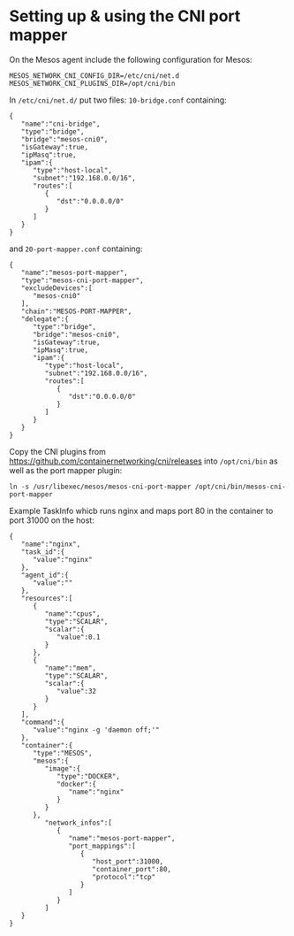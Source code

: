 Setting up & using the CNI port mapper
======================================

On the Mesos agent include the following configuration for Mesos:
```
MESOS_NETWORK_CNI_CONFIG_DIR=/etc/cni/net.d
MESOS_NETWORK_CNI_PLUGINS_DIR=/opt/cni/bin
```
In `/etc/cni/net.d/` put two files: `10-bridge.conf` containing:
```
{
   "name":"cni-bridge",
   "type":"bridge",
   "bridge":"mesos-cni0",
   "isGateway":true,
   "ipMasq":true,
   "ipam":{
      "type":"host-local",
      "subnet":"192.168.0.0/16",
      "routes":[
         {
            "dst":"0.0.0.0/0"
         }
      ]
   }
}
```
and `20-port-mapper.conf` containing:
```
{
   "name":"mesos-port-mapper",
   "type":"mesos-cni-port-mapper",
   "excludeDevices":[
      "mesos-cni0"
   ],
   "chain":"MESOS-PORT-MAPPER",
   "delegate":{
      "type":"bridge",
      "bridge":"mesos-cni0",
      "isGateway":true,
      "ipMasq":true,
      "ipam":{
         "type":"host-local",
         "subnet":"192.168.0.0/16",
         "routes":[
            {
               "dst":"0.0.0.0/0"
            }
         ]
      }
   }
}
```
Copy the CNI plugins from https://github.com/containernetworking/cni/releases into `/opt/cni/bin` as well as the port mapper plugin:
```
ln -s /usr/libexec/mesos/mesos-cni-port-mapper /opt/cni/bin/mesos-cni-port-mapper

```
Example TaskInfo whicb runs nginx and maps port 80 in the container to port 31000 on the host:
```
{
   "name":"nginx",
   "task_id":{
      "value":"nginx"
   },
   "agent_id":{
      "value":""
   },
   "resources":[
      {
         "name":"cpus",
         "type":"SCALAR",
         "scalar":{
            "value":0.1
         }
      },
      {
         "name":"mem",
         "type":"SCALAR",
         "scalar":{
            "value":32
         }
      }
   ],
   "command":{
      "value":"nginx -g 'daemon off;'"
   },
   "container":{
      "type":"MESOS",
      "mesos":{
         "image":{
            "type":"DOCKER",
            "docker":{
               "name":"nginx"
            }
         }
      },
         "network_infos":[
            {
               "name":"mesos-port-mapper",
               "port_mappings":[
                  {
                     "host_port":31000,
                     "container_port":80,
                     "protocol":"tcp"
                  }
               ]
            }
         ]
   }
}
```

